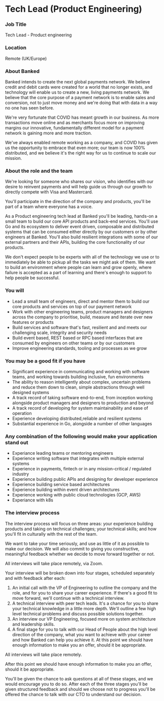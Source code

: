 # Tech Lead (Product Engineering)

### Job Title

Tech Lead - Product engineering

### Location

Remote (UK/Europe)

### About Banked

Banked intends to create the next global payments network. We believe credit and debit cards were created for a world that no longer exists, and technology will enable us to create a new, living payments network. We believe that the core purpose of a payment network is to enable sales and conversion, not to just move money and we're doing that with data in a way no one has seen before.

We're very fortunate that COVID has meant growth in our business. As more transactions move online and as merchants focus more on improving margins our innovative, fundamentally different model for a payment network is gaining more and more traction.

We've always enabled remote working as a company, and COVID has given us the opportunity to embrace that even more; our team is now 100% distributed, and we believe it's the right way for us to continue to scale our mission.

### **About the role and the team**

We're looking for someone who shares our vision, who identifies with our desire to reinvent payments and will help guide us through our growth to directly compete with Visa and Mastercard. 

You'll participate in the direction of the company and products, you'll be part of a team where everyone has a voice.

As a Product engineering tech lead at Banked you'll be leading, hands-on a small team to build our core API products and back-end services. You'll use Go and its ecosystem to deliver event driven, composable and distributed systems that can be consumed either directly by our customers or by other engineers at Banked. You'll also build resilient integrations with some of our external partners and their APIs, building the core functionality of our products.

We don't expect people to be experts with all of the technology we use or to immediately be able to pickup all the tasks we might ask of them. We want to build an environment where people can learn and grow openly, where failure is accepted as a part of learning and there's enough to support to help people be successful.

### **You will**

- Lead a small team of engineers, direct and mentor them to build our core products and services on top of our payment network
- Work with other engineering teams, product managers and designers across the company to prioritise, build, measure and iterate over new features or products
- Build services and software that's fast, resilient and and meets our challenging scale, integrity and security needs
- Build event based, REST based or RPC based interfaces that are consumed by engineers on other teams or by our customers
- Improve engineering standards, tooling and processes as we grow

### **You may be a good fit if you have**

- Significant experience in communicating and working with software teams, and working towards building inclusive, fun environments
- The ability to reason intelligently about complex, uncertain problems and reduce them down to clean, simple abstractions through well designed systems
- A track record of taking software end-to-end, from inception working alongside product managers and designers to production and beyond
- A track record of developing for system maintainability and ease of operation
- Experience developing distributed,reliable and resilient systems
- Substantial experience in Go, alongside a number of other languages

### **Any combination of the following would make your application stand out**

- Experiance leading teams or mentoring engineers
- Experience writing software that integrates with multiple external systems
- Experience in payments, fintech or in any mission-critical / regulated industry
- Experience building public APIs and designing for developer experience
- Experience building service based architectures
- Experience building within event driven architectures
- Experience working with public cloud technologies (GCP, AWS)
- Experiance with k8s

### The interview process

The interview process will focus on three areas: your experience building products and taking on technical challenges; your technical skills; and how you'll fit in culturally with the rest of the team.

We want to take your time seriously, and use as little of it as possible to make our decision. We will also commit to giving you constructive, meaningful feedback whether we decide to move forward together or not.

All interviews will take place remotely, via Zoom.

Your interview will be broken down into four stages, scheduled separately and with feedback after each:

1. An initial call with the VP of Engineering to outline the company and the role, and for you to share your career experience. If there's a good fit to move forward, we'll continue with a technical interview.
2. A technical interview with peer tech leads. It's a chance for you to share your technical knowledge in a little more depth. We'll outline a few high level technical problems and discuss possible solutions together.
3. An interview our VP Engineering, focused more on system architecture and leadership skills.
4. A final stage for you to talk with our Head of People about the high level direction of the company, what you want to achieve with your career and how Banked can help you achieve it. At this point we should have enough information to make you an offer, should it be appropriate.

All interviews will take place remotely.

After this point we should have enough information to make you an offer, should it be appropriate.

You'll be given the chance to ask questions at all of these stages, and we would encourage you to do so. After each of the three stages you'll be given structured feedback and should we choose not to progress you'll be offered the chance to talk with our CTO to understand our decision.
